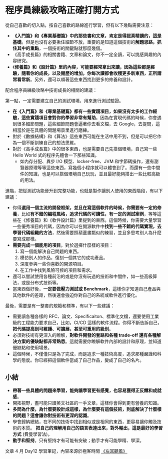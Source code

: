 # 程序員練級攻略正確打開方式

從自己喜歡的切入點，按自己喜歡的路線進行學習，但有以下幾點需要注意：

* **《入門篇》和《專業基礎篇》中的那些書和文章，肯定是得認真精讀的，這是基礎**。但是也沒有必要揪住細節不放，重要的是知道這個技術的**解題思路，抓住其中的重點**，一個技術的關鍵點就那麼幾個。
* 《高手成長篇》的相關書籍、文章和論文，你不一定全讀，可以挑感興趣的內容研究。
* 《**修養篇》和《設計篇》里的內容，可能要經常拿出來讀，因為這些都是經驗，**隨著你的成長，以及閱歷的增加，你每次讀都會收穫更多新東西，正所謂**常看常新**。另外，還可以順著這些東西找到更多的修養和設計。

配合程序員練級攻略中技術成長的相關的建議：

第一點，一定需要建立自己的測試環境，用來進行測試驗證。

* **在《入門篇》和《專業基礎篇》都有一些實踐項目，如果沒有太多的工作經驗，這些實踐項目會對你的學習非常有幫助**。因為在實現代碼的時候，你會遇到很多細節問題，這些細節問題會逼著你去看文檔，去 Google，去提問，這相當於是在具體的問題場景里進行磨練。
* 對於《數據結構》和《算法》這些東西可能在生活中用不到，但是可以把它作為一個不斷訓練自己的想法思維。
* 對於《高手成長篇》中的很多東西，也是需要自己先搭個環境，自己寫一些 Hello World 式的程序先體會一下那些知識。
    * 如內存分配、異步 I/O 模型、locker-free、JVM 和字節碼操作，還有瀏覽器原理等等這些東西，寫幾個小程序就可以體會到了。而還有一些中間件的知識，也是可以搭個環境自己玩玩，並且最好能夠搭出一些比較高級的用法。


進階，把從測試功能晉升到完整功能，也就是製作讓別人使用的東西階段，有以下建議：

* 你得**選用一個主流的開發框架，並且在寫這個軟件的時候，你需要有一定的修養**，比如**有不錯的編程風格，追求代碼的可讀性，有一定的測試案例**，等等這些在《修養篇》和《軟件設計篇》里提到的東西。這個時候，你需要大量學習一些優秀項目的代碼，因為你可以在開源軟件中**找到一些不錯的代碼實現，去學習代碼組織的方法**，然後需要照葫蘆畫瓢似的練習，並且多思考別人為什麼要寫成那樣。
* **需要完成一個能用的項目**，對於選擇什麼樣的項目：
    1. 寫一個能解決自己問題的東西。
    2. 模仿別人的作品，復刻一個其它的成功產品。
    3. 深度參與一些你喜歡的開源項目。
    4. 在工作中找到風險可控的項目和需求。
* 還可以嘗試使用各種前沿的或是你沒有玩過的技術和中間件，如一些高級算法，或是分布式技術等。
* 當東西做好後，**一定要做壓力測試或 Benchmark**，這樣你才知道自己產品與其他軟件的差距，然後還會強迫你對自己的系統或軟件進行優化。

最後，需要是有一整套的規範和標準，有以下一些建議：

* 需要讀各種各樣的 RFC、論文、Specificaiton、標準化文檔，還要使用工業級的工程能力要求自己，比如，CI/CD 這樣的軟件流程。你得不斷告訴自己，**把代碼提高到可維護、可擴展，甚至可重用的級別**。
* 必須對技術有更深入的瞭解，**對軟件開發的套路和各種 trade-off 還有各種解決方案的優缺點都非常熟悉**。這就需要你瞭解軟件內部的設計和原理，並知道優缺點和使用場景。
* 這個時候，不僅僅只是為了完成，而是追求一種技術高度，追求那種嚴謹和科學的態度。你已經把這個軟件當成了自己作品，變成了自己的名片。

## 小結

* **帶著一些具體的問題來學習，能夠讓學習更有感覺，也容易獲得正反饋和成就感**。
* 開拓視野，盡可能只讀英文社區的一手文章，這樣你會得到更有營養的知識。
* **多問為什麼，為什麼要設計成這樣，為什麼要有這個技術，到底解決了什麼樣的問題？這會讓你對技術有更深的認識**。
* 學會歸納總結，在不同的技術中找到相似或是相同的東西，更容易讓你觸及技術的本質。
**把自己的理解用自己的語言表達出來，對外輸出，這是最好的學習方式** (費曼學習法)。
* **動手和堅持**。只有堅持才有可能有突破；動手才有可能學精、學深。

文章 4 月 Day12 學習筆記，內容來源於極客時間 [《左耳聽風》](https://time.geekbang.org/column/article/242946)